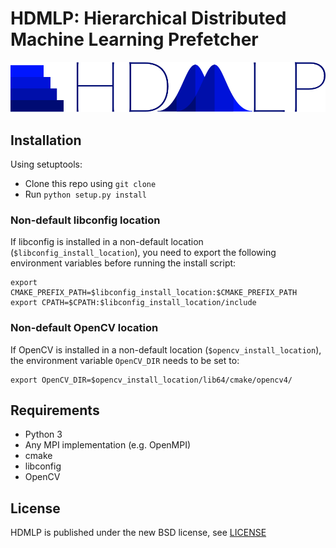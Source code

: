 # HDMLP: Hierarchical Distributed Machine Learning Prefetcher
![HDMLP](hdmlp.png?raw=true "Title")

## Installation
Using setuptools:
- Clone this repo using ```git clone```
- Run ```python setup.py install```

### Non-default libconfig location
If libconfig is installed in a non-default location (`$libconfig_install_location`), you need to export the following environment variables before running the install script:
```
export CMAKE_PREFIX_PATH=$libconfig_install_location:$CMAKE_PREFIX_PATH
export CPATH=$CPATH:$libconfig_install_location/include
```

### Non-default OpenCV location
If OpenCV is installed in a non-default location (`$opencv_install_location`), the environment variable `OpenCV_DIR` needs to be set to:
```
export OpenCV_DIR=$opencv_install_location/lib64/cmake/opencv4/
``` 

## Requirements

- Python 3
- Any MPI implementation (e.g. OpenMPI)
- cmake
- libconfig
- OpenCV

## License
HDMLP is published under the new BSD license, see [LICENSE](LICENSE)
